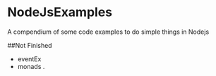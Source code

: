 # NodeJsExamples
A compendium of some code examples to do simple things in Nodejs

##Not Finished
* eventEx
* monads
.
